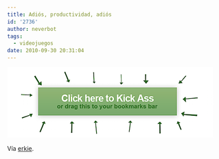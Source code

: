 ```yaml
---
title: Adiós, productividad, adiós
id: '2736'
author: neverbot
tags:
  - videojuegos
date: 2010-09-30 20:31:04
---
```


[![havefun.png](./adios-productividad-adios/havefun.png)](http://erkie.github.com/asteroids.min.js)

Vía [erkie](http://erkie.github.com/).
